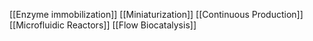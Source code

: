 [[Enzyme immobilization]]
[[Miniaturization]]
[[Continuous Production]]
[[Microfluidic Reactors]]
[[Flow Biocatalysis]]

